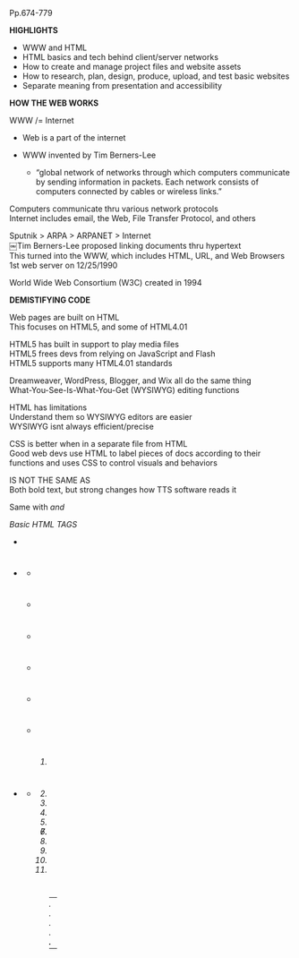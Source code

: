 Pp.674-779

**HIGHLIGHTS**

- WWW and HTML
- HTML basics and tech behind client/server networks
- How to create and manage project files and website assets
- How to research, plan, design, produce, upload, and test basic websites
- Separate meaning from presentation and accessibility
 
**HOW THE WEB WORKS**
 
WWW /= Internet

- Web is a part of the internet
- WWW invented by Tim Berners-Lee
    
    - “global network of networks through which computers communicate by sending information in packets. Each network consists of computers connected by cables or wireless links.”

Computers communicate thru various network protocols  
Internet includes email, the Web, File Transfer Protocol, and others
 
Sputnik > ARPA > ARPANET > Internet  
￼Tim Berners-Lee proposed linking documents thru hypertext  
This turned into the WWW, which includes HTML, URL, and Web Browsers  
1st web server on 12/25/1990
 
World Wide Web Consortium (W3C) created in 1994
 
**DEMISTIFYING CODE**
 
Web pages are built on HTML  
This focuses on HTML5, and some of HTML4.01
 
HTML5 has built in support to play media files  
HTML5 frees devs from relying on JavaScript and Flash  
HTML5 supports many HTML4.01 standards
 
Dreamweaver, WordPress, Blogger, and Wix all do the same thing  
What-You-See-Is-What-You-Get (WYSIWYG) editing functions
 
HTML has limitations  
Understand them so WYSIWYG editors are easier  
WYSIWYG isnt always efficient/precise
 
CSS is better when in a separate file from HTML  
Good web devs use HTML to label pieces of docs according to their functions and uses CSS to control visuals and behaviors
 
<b></b> IS NOT THE SAME AS <strong></strong>  
Both bold text, but strong changes how TTS software reads it
 
Same with <i><i/> and <em></em>
 
Basic HTML TAGS

- <div>
- <p>
    
    - <h1>
    - <h2>
    - <h3>
    - <h4>
    - <h5>
    - <h6>
- <ul>
- <ol>
- <dl>
- <li>
- <dt>
- <dd>
- <table>
- <caption>
- <thead>
- <tfoot>
- <tbody>
- <tr>
- <td>
- <a>
- <img>
- <em>
- <strong>
- <style>￼

HTML DOCS ARE DIVIDED LIKE THIS:

- Declarations
- Head
- Body
 
Nest your tags
 
_Block-level elements_ deal with more info and start on new lines

- Paragraphs
- Lists
- List items

_Inline elements_ control small chunks of info, and are used w/in a block

- Strong tags
 
You can nest some BL in BL, any I in BL, but NO BL in I
 
HTML wont put in extra spaces without commands  
HTML generally isnt case sensitive  
Using lowercase is best bc:  
Easier to read  
Exceptions exist  
Most devs use lowercase  
Preps you to branch out to case sensitive coding lands
 
Special characters are always declared starting with an "&"  
Over 2200 lol
 
**BROWSERS**  
Code is sometimes interpreted differently in different browsers  
Code is sometimes interpreted differently in different browser versions  
Code is sometimes interpreted differently in OSes
 
Some browsers don’t follow W3C standards and require special programming  
IE 6 LMFAO
 
Most graphical browsers rely on plug ins for non HTML content  
Video, Flash, Acrobat, MS Word files
 
Don’t rely too heavily on plug ins when designing a site lol
 
HTML makes lots of plug ins obsolete
 
Some text-based browsers are still around  
Lynx and Bobcat
 
**THE NETWORK**
 
Theres HTTP, HTTPS, FTP, RTSP
 
The end of a URL, like .com, is a Top-Level Domain (TLD)  
The part between www and com is called the second-level domain  
Some orgs may use 3rd and 4th level domains  
www is a local host name
 
>go to domain name registry service  
>see a funny name is available  
>license the name for a year  
>rent a server  
>new owner of [www.fuckgingers.com](http://www.fuckgingers.com) B)
 
**PLANNING SITE STRUCTURE AND NAVIGATION**
 
Make files locally, transfer to server  
Gives you a preview  
You have backups locally
 
**DEFINING A SITE AND THE "ROOT FOLDER"**
 
Root folder contains all subsequent files
 
Youll publish with FTP  
Know the FTP server name
 
File Naming Conventions  
Index.html = main page  
Use EITHER .htm OR .html, but not both in the same project  
Name everything .jpg instead of .jpeg  
Keep file names lowercase  
Don’t use spaces  
They get replaced with %20 in URLS  
If you NEED to, use underscores instead  
Only use letters, numbers, underscores, or hyphens  
Don’t use non-english letters  
Don’t use periods, they're there to separate name from extension
 
**ESTABLISHING A HIERARCHY**

- Home
- Main Pages
- Content Pages
 
3 click rule
 
**MAINTAINING SITE UNIFORMITY AND CONSISTENCY**
 
Repeating components should stay in the same spot
 
Make everything user-centered from the start
 
**CREATING AND MANAGING HYPERLINKS**
 
**LINKING WITHIN THE WEBSITE**
 
Links work by using anchor elements (<a></a>) with a hypertext reference attribute (href)
 
Relative vs absolute URL  
Relative is within the same site  
Absolute is to another site, includes protocol
 
Linking images requires:  
Src  
Width  
Height  
Alt
 
**BUILDING TABLES**
 
<caption>: title for whole table  
<thead>: labels for columns  
<tfoot>: optional for a footer  
<tbody>: cells in the body  
<tr>: table rows  
<th>: table headers  
<td>: table data
 
**CSS**  
4 ways to implement style choices:  
Standard HTML in the body  
Inline style tags in the body  
Style tag in the head of a page (internal style sheet)  
External style sheet (CSS) (best option)
 
You can have multiple style sheets and select when to use what
 
**CHARACTERISTICS OF APPEARANCE**  
Margins  
Background and Text Colors  
Font Type and Style  
Absolute Sizes (1-7)  
Relative Sizes  
Link Characteristics  
Unvisited a:link  
Hover a:hover  
Active a:active  
Visited a:visited
 
**CHECKING YOUR CODE AND COMPATIBILITY**  
[http://validator.w3.org](http://validator.w3.org)  
[http://jigsaw.w3.org/css-validator](http://jigsaw.w3.org/css-validator)  
[http://wave.webaim.org](http://wave.webaim.org)
 
Make sites accessible lol  
Alt text  
Tab order

![hrtl Figure 7.10 A hierarchical site map. ](Exported%20image%2020240525202902-0.png) ![header: logo 8 site title nav footer main: page title & content aside: pictures :igure 7.11 Elements on the page. ](Exported%20image%2020240525202902-1.png) ![Urt&edLÉt 1<116 dub RerderdLits UrcrÉedLÉt •teml •tem2 •tem3 List 1<11 b 24'li> k'li> List l.iteml litem2 3. item) Descripticn Le: Destipti:n IX: term I defirâon I term 2 defirâon2 term 3 defiràon3 Figure 7.12 The three types Of lists. ](Exported%20image%2020240525202902-2.png)
